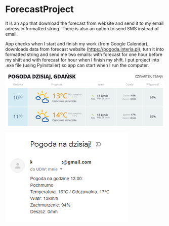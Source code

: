 # ForecastProject

It is an app that  download the forecast from website and send it to my email adress in formatted string. There is also an option to send SMS instead of email.

App checks when I start and finish my work (from Google Calendar), downloads data from forecast website (https://pogoda.interia.pl), turn it into formatted string and send me two emails: with forecast for one hour before my shift and with forecast for hour when I finish my shift. I put project into .exe file (using Pyinstaller) so app can start when I run the computer.

![Screenshot](forecast.png)

![Screenshot](email.png)
